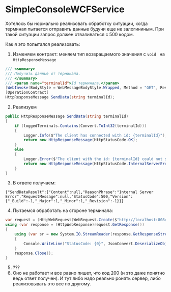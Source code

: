 # SimpleConsoleWCFService

Хотелось бы нормально реализовать обработку ситуации, когда терминал пытается отправить данные будучи еще не залогининым. При такой ситуации запрос должен отваливаться с 500 кодом.

Как я это попытался реализовать:

1. Изменяем контракт: меняем тип возвращаемого значения с ```void ``` на ```HttpResponseMessage ```
```cs
/// <summary>
/// Получить данные от терминала.
/// </summary>
/// <param name="terminalId">Id терминала.</param>
[WebInvoke(BodyStyle = WebMessageBodyStyle.Wrapped, Method = "GET", ResponseFormat = WebMessageFormat.Json, UriTemplate = "terminals/{terminalId}")]
[OperationContract]
HttpResponseMessage SendData(string terminalId);
```
2. Реализуем
```cs
public HttpResponseMessage SendData(string terminalId)
{
    if (loggedTerminals.Contains(Convert.ToInt32(terminalId)))
    {
        Logger.Info($"The client has connected with id: {terminalId}");
        return new HttpResponseMessage(HttpStatusCode.OK);
    }
    else
    {
        Logger.Error($"The client with the id: {terminalId} could not send the data because it has not been logged.");
        return new HttpResponseMessage(HttpStatusCode.InternalServerError);
    }
}
```
3. В ответе получаем:
```
{"SendDataResult":{"Content":null,"ReasonPhrase":"Internal Server Error","RequestMessage":null,"StatusCode":500,"Version":{"_Build":-1,"_Major":1,"_Minor":1,"_Revision":-1}}}
```
4. Пытаемся обработать на стороне терминала:
```cs
var request = (HttpWebRequest)WebRequest.Create($"http://localhost:8084/terminals/{(int)obj}");
using (var response = (HttpWebResponse)request.GetResponse())
{
    using (var sr = new System.IO.StreamReader(response.GetResponseStream(), System.Text.Encoding.ASCII))
    {
        Console.WriteLine("StatusCode: {0}", JsonConvert.DeserializeObject<HttpResponseMessage>(sr.ReadToEnd()).StatusCode); // Доп. зависимость это не очень (
    }
    response.Close();
}
```
5. ???
6. Оно не работает и все равно пишет, что код 200 (и это даже понятно ведь ответ получен). И тут либо надо реально ронять сервер, либо реализовывать это все по другому.
